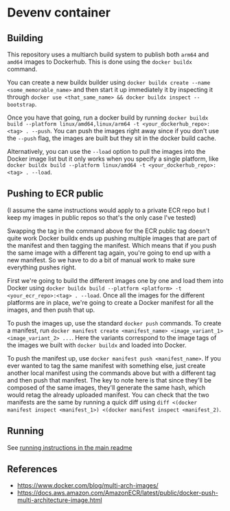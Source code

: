 # Devenv container

## Building

This repository uses a multiarch build system to publish both `arm64` and `amd64` images to Dockerhub. This is done using the `docker buildx` command.

You can create a new buildx builder using `docker buildx create --name <some_memorable_name>` and then start it up immediately it by inspecting it through `docker use <that_same_name> && docker buildx inspect --bootstrap`.

Once you have that going, run a docker build by running `docker buildx build --platform linux/amd64,linux/arm64 -t <your_dockerhub_repo>:<tag> . --push`. You can push the images right away since if you don't use the `--push` flag, the images are built but they sit in the docker build cache.

Alternatively, you can use the `--load` option to pull the images into the Docker image list but it only works when you specify a single platform, like `docker buildx build --platform linux/amd64 -t <your_dockerhub_repo>:<tag> . --load`.

## Pushing to ECR public

(I assume the same instructions would apply to a private ECR repo but I keep my images in public repos so that's the only case I've tested)

Swapping the tag in the command above for the ECR public tag doesn't quite work Docker buildx ends up pushing multiple images that are part of the manifest and then tagging the manifest. Which means that if you push the same image with a different tag again, you're going to end up with a new manifest. So we have to do a bit of manual work to make sure everything pushes right.

First we're going to build the different images one by one and load them into Docker using `docker buildx build --platform <platform> -t <your_ecr_repo>:<tag> . --load`. Once all the images for the different platforms are in place, we're going to create a Docker manifest for all the images, and then push that up.

To push the images up, use the standard `docker push` commands. To create a manifest, run `docker manifest create <manifest_name> <image_variant_1> <image_variant_2> ...`. Here the variants correspond to the image tags of the images we built with `docker buildx` and loaded into Docker.

To push the manifest up, use `docker manifest push <manifest_name>`. If you ever wanted to tag the same manifest with something else, just create another local manifest using the commands above but with a different tag and then push that manifest. The key to note here is that since they'll be composed of the same images, they'll generate the same hash, which would retag the already uploaded manifest. You can check that the two manifests are the same by running a quick diff using `diff <(docker manifest inspect <manifest_1>) <(docker manifest inspect <manifest_2)`.

## Running

See [running instructions in the main readme](../README.md#cool-how-do-i-run-it)

## References

- https://www.docker.com/blog/multi-arch-images/
- https://docs.aws.amazon.com/AmazonECR/latest/public/docker-push-multi-architecture-image.html
